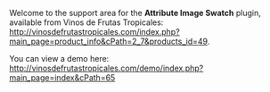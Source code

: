 Welcome to the support area for the **Attribute Image Swatch** plugin, available from Vinos de Frutas Tropicales: http://vinosdefrutastropicales.com/index.php?main_page=product_info&cPath=2_7&products_id=49.

You can view a demo here: http://vinosdefrutastropicales.com/demo/index.php?main_page=index&cPath=65
